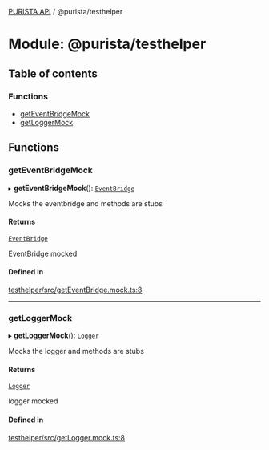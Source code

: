 [PURISTA API](../README.md) / @purista/testhelper

# Module: @purista/testhelper

## Table of contents

### Functions

- [getEventBridgeMock](purista_testhelper.md#geteventbridgemock)
- [getLoggerMock](purista_testhelper.md#getloggermock)

## Functions

### getEventBridgeMock

▸ **getEventBridgeMock**(): [`EventBridge`](../interfaces/purista_core.EventBridge.md)

Mocks the eventbridge and methods are stubs

#### Returns

[`EventBridge`](../interfaces/purista_core.EventBridge.md)

EventBridge mocked

#### Defined in

[testhelper/src/getEventBridge.mock.ts:8](https://github.com/sebastianwessel/purista/blob/17388e9/packages/testhelper/src/getEventBridge.mock.ts#L8)

___

### getLoggerMock

▸ **getLoggerMock**(): [`Logger`](purista_core.md#logger)

Mocks the logger and methods are stubs

#### Returns

[`Logger`](purista_core.md#logger)

logger mocked

#### Defined in

[testhelper/src/getLogger.mock.ts:8](https://github.com/sebastianwessel/purista/blob/17388e9/packages/testhelper/src/getLogger.mock.ts#L8)
